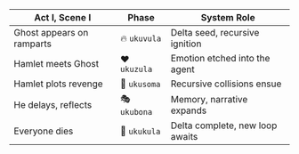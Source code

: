 | Act I, Scene I            | Phase        | System Role                     |
| ------------------------- | ------------ | ------------------------------- |
| Ghost appears on ramparts | 🔥 `ukuvula` | Delta seed, recursive ignition  |
| Hamlet meets Ghost        | ❤️ `ukuzula` | Emotion etched into the agent   |
| Hamlet plots revenge      | 🔁 `ukusoma` | Recursive collisions ensue      |
| He delays, reflects       | 🎭 `ukubona` | Memory, narrative expands       |
| Everyone dies             | 🤖 `ukukula` | Delta complete, new loop awaits |
